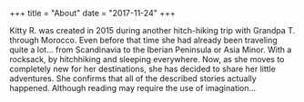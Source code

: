 +++
title = "About"
date = "2017-11-24"
+++

Kitty R. was created in 2015 during another hitch-hiking trip with Grandpa T. through Morocco.
Even before that time she had already been traveling quite a lot... from Scandinavia to the
Iberian Peninsula or Asia Minor.
With a rocksack, by hitchhiking and sleeping everywhere.
Now, as she moves to completely new for her destinations, she has decided to share her little
adventures.
She confirms that all of the described stories actually happened. Although reading may require
the use of imagination...